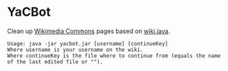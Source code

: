 YaCBot
========

Clean up [Wikimedia Commons](https://commons.wikimedia.org/wiki/Main_Page "Main Page") pages based on [wiki.java](https://code.google.com/p/wiki-java/ "GNU GPL v3").

    Usage: java -jar yacbot.jar [username] [continueKey]
    Where username is your username on the wiki.
    Where continueKey is the file where to continue from (equals the name of the last edited file or "").
